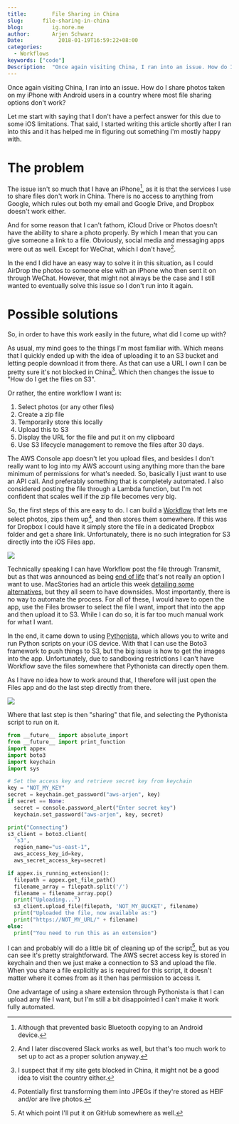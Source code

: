 ```yaml
---
title:        File Sharing in China
slug:      file-sharing-in-china
blog:         ig.nore.me  
author:       Arjen Schwarz  
Date:           2018-01-19T16:59:22+08:00
categories:
  - Workflows
keywords: ["code"]
Description:  "Once again visiting China, I ran into an issue. How do I share photos taken on my iPhone with Android users in a country where most file sharing options don't work?"
---
```


Once again visiting China, I ran into an issue. How do I share photos taken on my iPhone with Android users in a country where most file sharing options don't work?

Let me start with saying that I don't have a perfect answer for this due to some iOS limitations. That said, I started writing this article shortly after I ran into this and it has helped me in figuring out something I'm mostly happy with.

# The problem

The issue isn't so much that I have an iPhone[^1], as it is that the services I use to share files don't work in China. There is no access to anything from Google, which rules out both my email and Google Drive, and Dropbox doesn't work either.

And for some reason that I can't fathom, iCloud Drive or Photos doesn't have the ability to share a photo properly. By which I mean that you can give someone a link to a file. Obviously, social media and messaging apps were out as well. Except for WeChat, which I don't have[^2].

In the end I did have an easy way to solve it in this situation, as I could AirDrop the photos to someone else with an iPhone who then sent it on through WeChat. However, that might not always be the case and I still wanted to eventually solve this issue so I don't run into it again.

# Possible solutions

So, in order to have this work easily in the future, what did I come up with?

As usual, my mind goes to the things I'm most familiar with. Which means that I quickly ended up with the idea of uploading it to an S3 bucket and letting people download it from there. As that can use a URL I own I can be pretty sure it's not blocked in China[^3]. Which then changes the issue to "How do I get the files on S3".

Or rather, the entire workflow I want is:

1. Select photos (or any other files)
2. Create a zip file
3. Temporarily store this locally
4. Upload this to S3
5. Display the URL for the file and put it on my clipboard
6. Use S3 lifecycle management to remove the files after 30 days.

The AWS Console app doesn't let you upload files, and besides I don't really want to log into my AWS account using anything more than the bare minimum of permissions for what's needed. So, basically I just want to use an API call. And preferably something that is completely automated. I also considered posting the file through a Lambda function, but I'm not confident that scales well if the zip file becomes very big.

So, the first steps of this are easy to do. I can build a [Workflow](https://itunes.apple.com/au/app/workflow/id915249334?mt=8&uo=4&at=1000l9pK&ct=ignoreme) that lets me select photos, zips them up[^4], and then stores them somewhere. If this was for Dropbox I could have it simply store the file in a dedicated Dropbox folder and get a share link. Unfortunately, there is no such integration for S3 directly into the iOS Files app.

![](/2018/01/file-sharing-in-china/9486F4A5-5FF3-4A4A-911C-4621C1D02B4B.jpeg)

Technically speaking I can have Workflow post the file through Transmit, but as that was announced as being [end of life](https://panic.com/blog/the-future-of-transmit-ios/) that's not really an option I want to use. MacStories had an article this week [detailing some alternatives](https://www.macstories.net/ios/ipad-diaries-transmit-replacements-and-ftp-clients/), but they all seem to have downsides. Most importantly, there is no way to automate the process. For all of these, I would have to open the app, use the Files browser to select the file I want, import that into the app and then upload it to S3. While I can do so, it is far too much manual work for what I want.

In the end, it came down to using [Pythonista](https://itunes.apple.com/au/app/pythonista-3/id1085978097?mt=8&uo=4&at=1000l9pK&ct=ignoreme), which allows you to write and run Python scripts on your iOS device. With that I can use the Boto3 framework to push things to S3, but the big issue is how to get the images into the app. Unfortunately, due to sandboxing restrictions I can't have Workflow save the files somewhere that Pythonista can directly open them.

As I have no idea how to work around that, I therefore will just open the Files app and do the last step directly from there.

![](/2018/01/file-sharing-in-china/A89A0D8E-8DA0-4601-8366-F817482DE1DC.jpeg)

Where that last step is then "sharing" that file, and selecting the Pythonista script to run on it.

```python
from __future__ import absolute_import
from __future__ import print_function
import appex
import boto3
import keychain
import sys

# Set the access key and retrieve secret key from keychain
key = "NOT_MY_KEY"
secret = keychain.get_password("aws-arjen", key)
if secret == None:
  secret = console.password_alert("Enter secret key")
  keychain.set_password("aws-arjen", key, secret)

print("Connecting")
s3_client = boto3.client(
  's3',
  region_name="us-east-1",
  aws_access_key_id=key,
  aws_secret_access_key=secret)

if appex.is_running_extension():
  filepath = appex.get_file_path()
  filename_array = filepath.split('/')
  filename = filename_array.pop()
  print("Uploading...")
  s3_client.upload_file(filepath, 'NOT_MY_BUCKET', filename)
  print("Uploaded the file, now available as:")
  print("https://NOT_MY_URL/" + filename)
else:
  print("You need to run this as an extension")
```

I can and probably will do a little bit of cleaning up of the script[^5], but as you can see it's pretty straightforward. The AWS secret access key is stored in keychain and then we just make a connection to S3 and upload the file. When you share a file explicitly as is required for this script, it doesn't matter where it comes from as it then has permission to access it.

One advantage of using a share extension through Pythonista is that I can upload any file I want, but I'm still a bit disappointed I can't make it work fully automated.

[^1]:	Although that prevented basic Bluetooth copying to an Android device.

[^2]:	And I later discovered Slack works as well, but that's too much work to set up to act as a proper solution anyway.

[^3]:	I suspect that if my site gets blocked in China, it might not be a good idea to visit the country either.

[^4]:	Potentially first transforming them into JPEGs if they're stored as HEIF and/or are live photos.

[^5]:	At which point I'll put it on GitHub somewhere as well.
